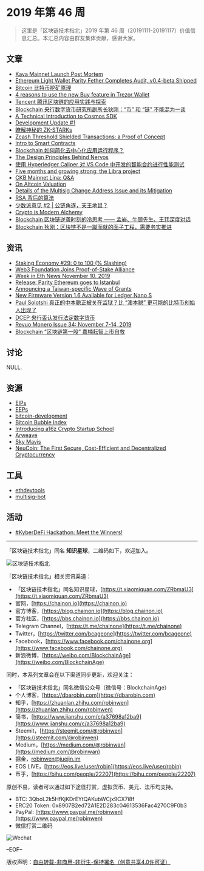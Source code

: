 # 2019 年第 46 周

> 这里是「区块链技术指北」2019 年第 46 周（20191111-20191117）价值信息汇总。本汇总内容由群友集体贡献，感谢大家。

## 文章

* [Kava Mainnet Launch Post Mortem](https://bbs.chainon.io/d/4783)
* [Ethereum Light Wallet Parity Fether Completes Audit, v0.4-beta Shipped](https://bbs.chainon.io/d/4787)
* [Bitcoin 比特币挖矿原理](https://bbs.chainon.io/d/4789)
* [4 reasons to use the new Buy feature in Trezor Wallet](https://bbs.chainon.io/d/4791)
* [Tencent 腾讯区块链的应用实践与探索](https://bbs.chainon.io/d/4792)
* [Blockchain 央行数字货币研究所副所长狄刚：“币” 和 “链” 不能混为一谈](https://bbs.chainon.io/d/4793)
* [A Technical Introduction to Cosmos SDK](https://bbs.chainon.io/d/4796)
* [Development Update #1](https://bbs.chainon.io/d/4797)
* [瞭解神秘的 ZK-STARKs](https://bbs.chainon.io/d/4798)
* [Zcash Threshold Shielded Transactions: a Proof of Concept](https://bbs.chainon.io/d/4800)
* [Intro to Smart Contracts](https://bbs.chainon.io/d/4802)
* [Blockchain 如何简化去中心化应用运行程序？](https://bbs.chainon.io/d/4803)
* [The Design Principles Behind Nervos](https://bbs.chainon.io/d/4807)
* [使用 Hyperledger Caliper 对 VS Code 中开发的智能合约进行性能测试](https://bbs.chainon.io/d/4808)
* [Five months and growing strong: the Libra project](https://bbs.chainon.io/d/4811)
* [CKB Mainnet Lina: Q&A](https://bbs.chainon.io/d/4813)
* [On Altcoin Valuation](https://bbs.chainon.io/d/4814)
* [Details of the Multisig Change Address Issue and its Mitigation](https://bbs.chainon.io/d/4815)
* [RSA 背后的算法](https://bbs.chainon.io/d/4816)
* [少数派意见 #2 | 公链角逐，天王地鼠？](https://bbs.chainon.io/d/4822)
* [Crypto is Modern Alchemy](https://bbs.chainon.io/d/4823)
* [Blockchain 区块链逆袭时刻的冷思考 —— 孟岩、牛顿先生、王玮深度对话](https://bbs.chainon.io/d/4825)
* [Blockchain 狄刚：区块链不是一蹴而就的面子工程，需要务实推进](https://bbs.chainon.io/d/4826)

## 资讯

* [Staking Economy #29: 0 to 100 (% Slashing)](https://bbs.chainon.io/d/4788)
* [Web3 Foundation Joins Proof-of-Stake Alliance](https://bbs.chainon.io/d/4790)
* [Week in Eth News November 10, 2019](https://bbs.chainon.io/d/4801)
* [Release: Parity Ethereum goes to Istanbul](https://bbs.chainon.io/d/4804)
* [Announcing a Taiwan-specific Wave of Grants](https://bbs.chainon.io/d/4805)
* [New Firmware Version 1.6 Available for Ledger Nano S](https://bbs.chainon.io/d/4806)
* [Paul Solotshi 真正的中本聪正被关在监狱？比 “澳本聪” 更可能的比特币创始人出现了](https://bbs.chainon.io/d/4809)
* [DCEP  央行否认发行法定数字货币](https://bbs.chainon.io/d/4810)
* [Revuo Monero Issue 34: November 7-14, 2019](https://bbs.chainon.io/d/4812)
* [Blockchain “区块链第一股” 嘉楠耘智上市自救](https://bbs.chainon.io/d/4817)

## 讨论

NULL.

## 资源

* [EIPs](https://bbs.chainon.io/d/4784)
* [EEPs](https://bbs.chainon.io/d/4785)
* [bitcoin-development](https://bbs.chainon.io/d/4794)
* [Bitcoin Bubble Index](https://bbs.chainon.io/d/4818)
* [Introducing a16z Crypto Startup School](https://bbs.chainon.io/d/4819)
* [Arweave](https://bbs.chainon.io/d/4820)
* [Sky Mavis](https://bbs.chainon.io/d/4821)
* [NeuCoin: The First Secure, Cost-Efficient and Decentralized Cryptocurrency](https://bbs.chainon.io/d/4824)

## 工具

* [ethdevtools](https://bbs.chainon.io/d/4786)
* [multisig-bot](https://bbs.chainon.io/d/4795)

## 活动

* [#KyberDeFi Hackathon: Meet the Winners!](https://bbs.chainon.io/d/4799)

***

「区块链技术指北」同名 **知识星球**，二维码如下，欢迎加入。

![区块链技术指北](https://cdn.dbarobin.com/3YzonTR.png)

「区块链技术指北」相关资讯渠道：

* 「区块链技术指北」同名知识星球，[https://t.xiaomiquan.com/ZRbmaU3](https://t.xiaomiquan.com/ZRbmaU3)
* 官网，[https://chainon.io](https://chainon.io)
* 官方博客，[https://blog.chainon.io](https://blog.chainon.io)
* 官方社区，[https://bbs.chainon.io](https://bbs.chainon.io)
* Telegram Channel，[https://t.me/chainone](https://t.me/chainone)
* Twitter，[https://twitter.com/bcageone](https://twitter.com/bcageone)
* Facebook，[https://www.facebook.com/chainone.org](https://www.facebook.com/chainone.org)
* 新浪微博，[https://weibo.com/BlockchainAge](https://weibo.com/BlockchainAge)

同时，本系列文章会在以下渠道同步更新，欢迎关注：

* 「区块链技术指北」同名微信公众号（微信号：BlockchainAge）
* 个人博客，[https://dbarobin.com](https://dbarobin.com)
* 知乎，[https://zhuanlan.zhihu.com/robinwen](https://zhuanlan.zhihu.com/robinwen)
* 简书，[https://www.jianshu.com/c/a37698a12ba9](https://www.jianshu.com/c/a37698a12ba9)
* Steemit，[https://steemit.com/@robinwen](https://steemit.com/@robinwen)
* Medium，[https://medium.com/@robinwan](https://medium.com/@robinwan)
* 掘金，[robinwen@juejin.im](https://juejin.im/user/5673ccae60b2260ee435f89a/posts)
* EOS LIVE，[https://eos.live/user/robin](https://eos.live/user/robin)
* 币乎，[https://bihu.com/people/22207](https://bihu.com/people/22207)

原创不易，读者可以通过如下途径打赏，虚拟货币、美元、法币均支持。

* BTC: 3QboL2k5HfKjKDrEYtQAKubWCjx9CX7i8f
* ERC20 Token: 0x8907B2ed72A1E2D283c04613536Fac4270C9F0b3
* PayPal: [https://www.paypal.me/robinwen](https://www.paypal.me/robinwen)
* 微信打赏二维码

![Wechat](https://cdn.dbarobin.com/SzoNl5b.jpg)

–EOF–

版权声明：[自由转载-非商用-非衍生-保持署名（创意共享4.0许可证）](http://creativecommons.org/licenses/by-nc-nd/4.0/deed.zh)